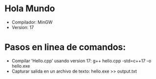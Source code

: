 # Hola Mundo
- Compilador: MinGW
- Version: 17

# Pasos en linea de comandos:

- Compilar 'Hello.cpp' usando version 17: g++ hello.cpp -std=c++17 -o hello.exe 
- Capturar salida en un archivo de texto: hello.exe >> output.txt
